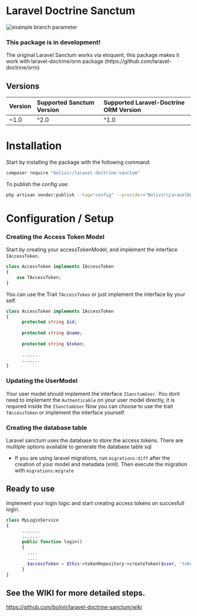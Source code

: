 # Laravel Doctrine Sanctum

![example branch parameter](https://github.com/bolivir/laravel-doctrine-sanctum/actions/workflows/ci.yml/badge.svg?branch=master)

<h3>This package is in development!</h3>
The original Laravel Sanctum works via eloquent, this package makes it work with laravel-doctrine/orm package (https://github.com/laravel-doctrine/orm)

## Versions
Version | Supported Sanctum Version | Supported Laravel-Doctrine ORM Version
:-------|:----------|:----------
~1.0 | ^2.0 | ^1.0


# Installation
Start by installing the package with the following command:
```bash
composer require "bolivir/laravel-doctrine-sanctum"
```
To publish the config use:

```bash
php artisan vendor:publish --tag="config" --provider="Bolivir\LaravelDoctrineSanctum\LaravelDoctrineSanctumProvider"
```

# Configuration / Setup
### Creating the Access Token Model
Start by creating your accessTokenModel, and implement the interface 
``IAccessToken``.<br>
```php
class AccessToken implements IAccessToken
{
    use TAccessToken;
}
```
You can use the Trait `TAccessToken` or just implement the interface by your self.
```php
class AccessToken implements IAccessToken
{
      protected string $id;
    
      protected string $name;
    
      protected string $token;
        
      .......
      .......
}
```
### Updating the UserModel
Your user model should implement the interface `ISanctumUser`. 
You dont need to implement the `Authenticable` on your user model directly, it is required inside the `ISanctumUser`
Now you can choose to use the trait `TAccessToken` or implement the interface yourself.

### Creating the database table
Laravel sanctum uses the database to store the access tokens. There are multiple options available to generate the database table sql
- If you are using laravel migrations, run `migrations:diff` after the creation of your model and metadata (xml). Then execute the migration with `migrations:migrate`


Ready to use
---
Implement your login logic and start creating access tokens on succesfull login.

```php
class MyLoginService
{       
      .......
      .......
      public function login() 
      {
        ....
        ....
        $accessToken = $this->tokenRepository->createToken($user, 'tokenName');
      }
}
```

See the WIKI for more detailed steps.
---
https://github.com/bolivir/laravel-doctrine-sanctum/wiki
